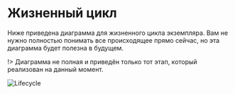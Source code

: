 # Жизненный цикл

Ниже приведена диаграмма для жизненного цикла экземпляра. 
Вам не нужно полностью понимать все происходящее прямо сейчас, 
но эта диаграмма будет полезна в будущем.

!> Диаграмма не полная и приведён только тот этап, который реализован на данный момент. 

![Lifecycle](./resources/lifecycle.png)
